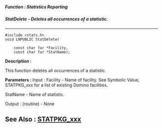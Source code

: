##### Function : Statistics Reporting
##### StatDelete - Deletes all occurrences of a statistic.
---
```
#include <stats.h>
void LNPUBLIC StatDelete(

	const char far *Facility,
	const char far *StatName);
```
**Description :**

This function deletes all occurrences of a statistic.

**Parameters :**
Input :
Facility  -  Name of facility.  See Symbolic Value, STATPKG_xxx for a list of existing Domino facilities.

StatName  -  Name of statistic.

Output :
(routine)  -  None



**See Also :**
[STATPKG_xxx](/domino-c-api-docs/reference/Symb/STATPKG_xxx)
---

